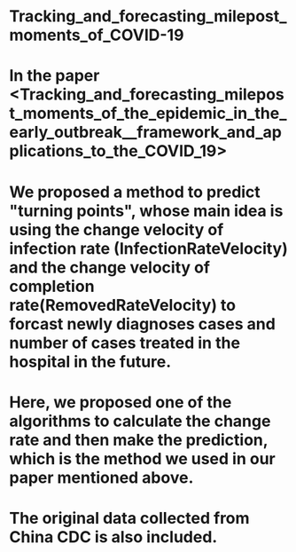 # Tracking_and_forecasting_milepost_moments_of_COVID-19
# In the paper <Tracking_and_forecasting_milepost_moments_of_the_epidemic_in_the_early_outbreak__framework_and_applications_to_the_COVID_19>
# We proposed a method to predict "turning points", whose main idea is using the change velocity of infection rate (InfectionRateVelocity) and the change velocity of completion rate(RemovedRateVelocity) to forcast newly diagnoses cases and number of cases treated in the hospital in the future. 
# Here, we proposed one of the algorithms to calculate the change rate and then make the prediction, which is the method we used in our paper mentioned above. 
# The original data collected from China CDC is also included.
